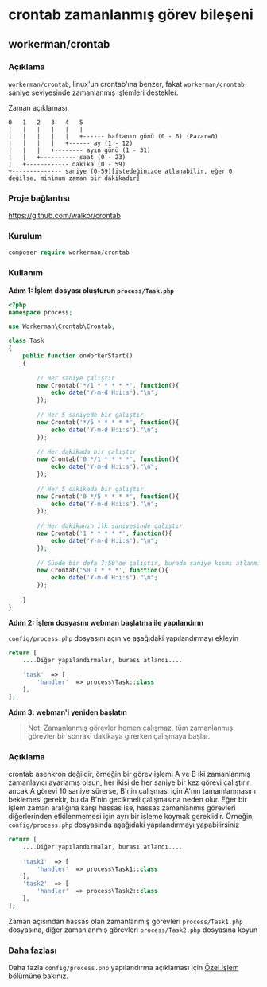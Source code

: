 # crontab zamanlanmış görev bileşeni

## workerman/crontab

### Açıklama

`workerman/crontab`, linux'un crontab'ına benzer, fakat `workerman/crontab` saniye seviyesinde zamanlanmış işlemleri destekler.

Zaman açıklaması:

```
0   1   2   3   4   5
|   |   |   |   |   |
|   |   |   |   |   +------ haftanın günü (0 - 6) (Pazar=0)
|   |   |   |   +------ ay (1 - 12)
|   |   |   +-------- ayın günü (1 - 31)
|   |   +---------- saat (0 - 23)
|   +------------ dakika (0 - 59)
+-------------- saniye (0-59)[istedeğinizde atlanabilir, eğer 0 değilse, minimum zaman bir dakikadır]
```

### Proje bağlantısı

https://github.com/walkor/crontab

### Kurulum

```php
composer require workerman/crontab
```

### Kullanım

**Adım 1: İşlem dosyası oluşturun `process/Task.php`**

```php
<?php
namespace process;

use Workerman\Crontab\Crontab;

class Task
{
    public function onWorkerStart()
    {
    
        // Her saniye çalıştır
        new Crontab('*/1 * * * * *', function(){
            echo date('Y-m-d H:i:s')."\n";
        });
        
        // Her 5 saniyede bir çalıştır
        new Crontab('*/5 * * * * *', function(){
            echo date('Y-m-d H:i:s')."\n";
        });
        
        // Her dakikada bir çalıştır
        new Crontab('0 */1 * * * *', function(){
            echo date('Y-m-d H:i:s')."\n";
        });
        
        // Her 5 dakikada bir çalıştır
        new Crontab('0 */5 * * * *', function(){
            echo date('Y-m-d H:i:s')."\n";
        });
        
        // Her dakikanın ilk saniyesinde çalıştır
        new Crontab('1 * * * * *', function(){
            echo date('Y-m-d H:i:s')."\n";
        });
      
        // Günde bir defa 7:50'de çalıştır, burada saniye kısmı atlanmıştır
        new Crontab('50 7 * * *', function(){
            echo date('Y-m-d H:i:s')."\n";
        });
        
    }
}
``` 

**Adım 2: İşlem dosyasını webman başlatma ile yapılandırın**

`config/process.php` dosyasını açın ve aşağıdaki yapılandırmayı ekleyin

```php
return [
    ....Diğer yapılandırmalar, burası atlandı....
  
    'task'  => [
        'handler'  => process\Task::class
    ],
];
```
  
**Adım 3: webman'i yeniden başlatın**

> Not: Zamanlanmış görevler hemen çalışmaz, tüm zamanlanmış görevler bir sonraki dakikaya girerken çalışmaya başlar.

### Açıklama
crontab asenkron değildir, örneğin bir görev işlemi A ve B iki zamanlanmış zamanlayıcı ayarlamış olsun, her ikisi de her saniye bir kez görevi çalıştırır, ancak A görevi 10 saniye sürerse, B'nin çalışması için A'nın tamamlanmasını beklemesi gerekir, bu da B'nin gecikmeli çalışmasına neden olur.
Eğer bir işlem zaman aralığına karşı hassas ise, hassas zamanlanmış görevleri diğerlerinden etkilenmemesi için ayrı bir işleme koymak gereklidir. Örneğin, `config/process.php` dosyasında aşağıdaki yapılandırmayı yapabilirsiniz

```php
return [
    ....Diğer yapılandırmalar, burası atlandı....
  
    'task1'  => [
        'handler'  => process\Task1::class
    ],
    'task2'  => [
        'handler'  => process\Task2::class
    ],
];
```
Zaman açısından hassas olan zamanlanmış görevleri `process/Task1.php` dosyasına, diğer zamanlanmış görevleri `process/Task2.php` dosyasına koyun

### Daha fazlası
Daha fazla `config/process.php` yapılandırma açıklaması için [Özel İşlem](../process.md) bölümüne bakınız.

